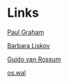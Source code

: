 # Links

[Paul Graham](https://fpy.li/17-1)

[Barbara Liskov](https://fpy.li/17-7)

[Guido van Rossum](https://fpy.li/pep255)

[os.wal](https://fpy.li/17-2)
